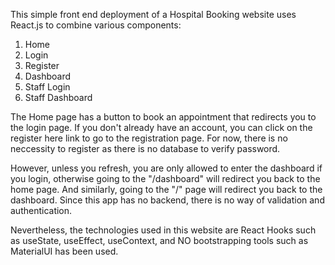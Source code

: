 This simple front end deployment of a Hospital Booking website uses React.js to combine various components:

1) Home
2) Login
3) Register
4) Dashboard
5) Staff Login
6) Staff Dashboard

The Home page has a button to book an appointment that redirects you to the login page. If you don't already have an account, you can click on the register here link to go to the registration page. For now, there is no neccessity to register as there is no database to verify password. 

However, unless you refresh, you are only allowed to enter the dashboard if you login, otherwise going to the "/dashboard" will redirect you back to the home page. And similarly, going to the "/" page will redirect you back to the dashboard. Since this app has no backend, there is no way of validation and authentication.

Nevertheless, the technologies used in this website are React Hooks such as useState, useEffect, useContext, and NO bootstrapping tools such as MaterialUI has been used.

